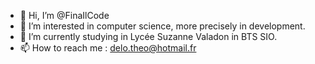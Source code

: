 - 👋 Hi, I’m @FinaIlCode
- 👀 I’m interested in computer science, more precisely in development.
- 🌱 I’m currently studying in Lycée Suzanne Valadon in BTS SIO.
- 📫 How to reach me : delo.theo@hotmail.fr

<!---
FinaIlCode/FinaIlCode is a ✨ special ✨ repository because its `README.md` (this file) appears on your GitHub profile.
You can click the Preview link to take a look at your changes.
--->
